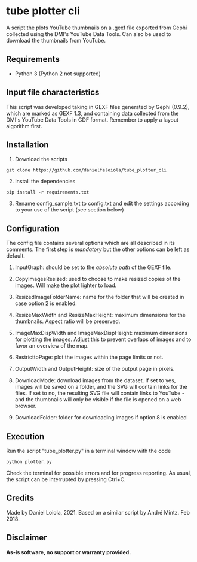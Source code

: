 # tube plotter cli
A script the plots YouTube thumbnails on a .gexf file exported from Gephi collected using the DMI's YouTube Data Tools. Can also be used to download the thumbnails from YouTube.


## Requirements
* Python 3 (Python 2 not supported)


## Input file characteristics
This script was developed taking in GEXF files generated by Gephi (0.9.2), which are marked as GEXF 1.3, and containing data collected from the DMI's YouTube Data Tools in GDF format. Remember to apply a layout algorithm first.


## Installation
1. Download the scripts
```
git clone https://github.com/danielfeloiola/tube_plotter_cli
```
2. Install the dependencies
```
pip install -r requirements.txt
```
3. Rename config_sample.txt to config.txt and edit the settings according to your use of the script (see section below)


## Configuration
The config file contains several options which are all described in its comments. The first step is *mandatory* but the other options can be left as default.

1. InputGraph: should be set to the *absolute path* of the GEXF file.

2. CopyImagesResized: used to choose to make resized copies of the images. Will make the plot lighter to load.

3. ResizedImageFolderName: name for the folder that will be created in case option 2 is enabled.

4. ResizeMaxWidth and ResizeMaxHeight: maximum dimensions for the thumbnails. Aspect ratio will be preserved.

5. ImageMaxDispWidth and ImageMaxDispHeight: maximum dimensions for plotting the images. Adjust this to prevent overlaps of images and to favor an overview of the map.

6. RestricttoPage: plot the images within the page limits or not.

7. OutputWidth and OutputHeight: size of the output page in pixels.

8. DownloadMode: download images from the dataset. If set to yes, images will be saved on a folder, and the SVG will contain links for the files. If set to no, the resulting SVG file will contain links to YouTube - and the thumbnails will only be visible if the file is opened on a web browser.

9. DownloadFolder: folder for downloading images if option 8 is enabled


## Execution
Run the script "tube_plotter.py" in a terminal window with the code
```
python plotter.py
```

Check the terminal for possible errors and for progress reporting.
As usual, the script can be interrupted by pressing Ctrl+C.

## Credits
Made by Daniel Loiola, 2021.
Based on a similar script by André Mintz. Feb 2018.

## Disclaimer
**As-is software, no support or warranty provided.**
